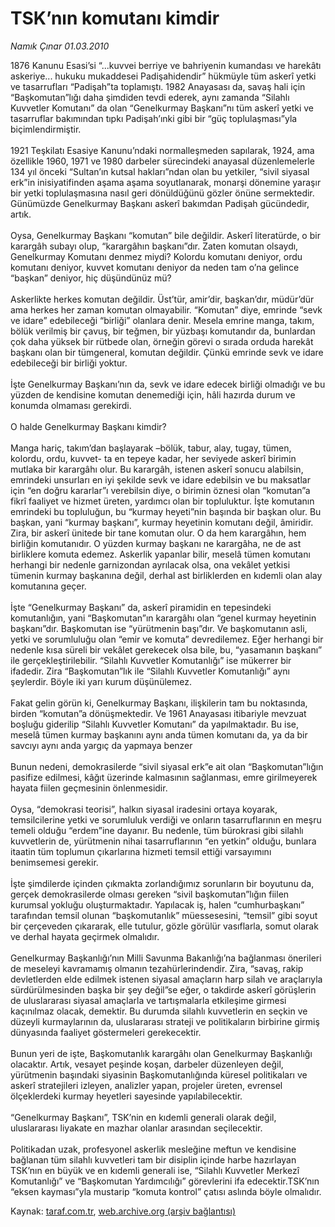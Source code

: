 # TSK’nın komutanı kimdir

*Namık Çınar 01.03.2010*

<div class="yazi">1876 Kanunu Esasi’si “...kuvvei berriye ve bahriyenin kumandası ve harekâtı askeriye... hukuku mukaddesei Padişahidendir” hükmüyle tüm askerî yetki ve tasarrufları “Padişah”ta toplamıştı. 1982 Anayasası da, savaş hali için “Başkomutan”lığı daha şimdiden tevdi ederek, aynı zamanda “Silahlı Kuvvetler Komutanı” da olan “Genelkurmay Başkanı”nı tüm askerî yetki ve tasarruflar bakımından tıpkı Padişah’ınki gibi bir “güç toplulaşması”yla biçimlendirmiştir. <br/><br/>1921 Teşkilatı Esasiye Kanunu’ndaki normalleşmeden sapılarak, 1924, ama özellikle 1960, 1971 ve 1980 darbeler sürecindeki anayasal düzenlemelerle 134 yıl önceki “Sultan’ın kutsal hakları”ndan olan bu yetkiler, “sivil siyasal erk”in inisiyatifinden aşama aşama soyutlanarak, monarşi dönemine yaraşır bir yetki toplulaşmasına nasıl geri dönüldüğünü gözler önüne sermektedir. Günümüzde Genelkurmay Başkanı askerî bakımdan Padişah gücündedir, artık. <br/><br/>Oysa, Genelkurmay Başkanı “komutan” bile değildir. Askerî literatürde, o bir karargâh subayı olup, “karargâhın başkanı”dır. Zaten komutan olsaydı, Genelkurmay Komutanı denmez miydi? Kolordu komutanı deniyor, ordu komutanı deniyor, kuvvet komutanı deniyor da neden tam o’na gelince “başkan” deniyor, hiç düşündünüz mü? <br/><br/>Askerlikte herkes komutan değildir. Üst’tür, amir’dir, başkan’dır, müdür’dür ama herkes her zaman komutan olmayabilir. “Komutan” diye, emrinde “sevk ve idare” edebileceği “birliği” olanlara denir. Mesela emrine manga, takım, bölük verilmiş bir çavuş, bir teğmen, bir yüzbaşı komutandır da, bunlardan çok daha yüksek bir rütbede olan, örneğin görevi o sırada orduda harekât başkanı olan bir tümgeneral, komutan değildir. Çünkü emrinde sevk ve idare edebileceği bir birliği yoktur. <br/><br/>İşte Genelkurmay Başkanı’nın da, sevk ve idare edecek birliği olmadığı ve bu yüzden de kendisine komutan denemediği için, hâli hazırda durum ve konumda olmaması gerekirdi. <br/><br/>O halde Genelkurmay Başkanı kimdir? <br/><br/>Manga hariç, takım’dan başlayarak –bölük, tabur, alay, tugay, tümen, kolordu, ordu, kuvvet- ta en tepeye kadar, her seviyede askerî birimin mutlaka bir karargâhı olur. Bu karargâh, istenen askerî sonucu alabilsin, emrindeki unsurları en iyi şekilde sevk ve idare edebilsin ve bu maksatlar için “en doğru kararlar”ı verebilsin diye, o birimin öznesi olan “komutan”a fikrî faaliyet ve hizmet üreten, yardımcı olan bir topluluktur. İşte komutanın emrindeki bu topluluğun, bu “kurmay heyeti”nin başında bir başkan olur. Bu başkan, yani “kurmay başkanı”, kurmay heyetinin komutanı değil, âmiridir. Zira, bir askerî ünitede bir tane komutan olur. O da hem karargâhın, hem birliğin komutanıdır. O yüzden kurmay başkanı ne karargâha, ne de ast birliklere komuta edemez. Askerlik yapanlar bilir, meselâ tümen komutanı herhangi bir nedenle garnizondan ayrılacak olsa, ona vekâlet yetkisi tümenin kurmay başkanına değil, derhal ast birliklerden en kıdemli olan alay komutanına geçer. <br/><br/>İşte “Genelkurmay Başkanı” da, askerî piramidin en tepesindeki komutanlığın, yani “Başkomutan”ın karargâhı olan “genel kurmay heyetinin başkanı”dır. Başkomutan ise “yürütmenin başı”dır. Ve başkomutanın asli, yetki ve sorumluluğu olan “emir ve komuta” devredilemez. Eğer herhangi bir nedenle kısa süreli bir vekâlet gerekecek olsa bile, bu, “yasamanın başkanı” ile gerçekleştirilebilir. “Silahlı Kuvvetler Komutanlığı” ise mükerrer bir ifadedir. Zira “Başkomutan”lık ile “Silahlı Kuvvetler Komutanlığı” aynı şeylerdir. Böyle iki yarı kurum düşünülemez. <br/><br/>Fakat gelin görün ki, Genelkurmay Başkanı, ilişkilerin tam bu noktasında, birden “komutan”a dönüşmektedir. Ve 1961 Anayasası itibariyle mevzuat boşluğu giderilip “Silahlı Kuvvetler Komutanı” da yapılmaktadır. Bu ise, meselâ tümen kurmay başkanını aynı anda tümen komutanı da, ya da bir savcıyı aynı anda yargıç da yapmaya benzer <br/><br/>Bunun nedeni, demokrasilerde “sivil siyasal erk”e ait olan “Başkomutan”lığın pasifize edilmesi, kâğıt üzerinde kalmasının sağlanması, emre girilmeyerek hayata fiilen geçmesinin önlenmesidir. <br/><br/>Oysa, “demokrasi teorisi”, halkın siyasal iradesini ortaya koyarak, temsilcilerine yetki ve sorumluluk verdiği ve onların tasarruflarının en meşru temeli olduğu “erdem”ine dayanır. Bu nedenle, tüm bürokrasi gibi silahlı kuvvetlerin de, yürütmenin nihai tasarruflarının “en yetkin” olduğu, bunlara itaatin tüm toplumun çıkarlarına hizmeti temsil ettiği varsayımını benimsemesi gerekir. <br/><br/>İşte şimdilerde içinden çıkmakta zorlandığımız sorunların bir boyutunu da, gerçek demokrasilerde olması gereken “sivil başkomutan”lığın fiilen kurumsal yokluğu oluşturmaktadır. Yapılacak iş, halen “cumhurbaşkanı” tarafından temsil olunan “başkomutanlık” müessesesini, “temsil” gibi soyut bir çerçeveden çıkararak, elle tutulur, gözle görülür vasıflarla, somut olarak ve derhal hayata geçirmek olmalıdır. <br/><br/>Genelkurmay Başkanlığı’nın Milli Savunma Bakanlığı’na bağlanması önerileri de meseleyi kavramamış olmanın tezahürlerindendir. Zira, “savaş, rakip devletlerden elde edilmek istenen siyasal amaçların harp silah ve araçlarıyla sürdürülmesinden başka bir şey değil”se eğer, o takdirde askerî görüşlerin de uluslararası siyasal amaçlarla ve tartışmalarla etkileşime girmesi kaçınılmaz olacak, demektir. Bu durumda silahlı kuvvetlerin en seçkin ve düzeyli kurmaylarının da, uluslararası strateji ve politikaların birbirine girmiş dünyasında faaliyet göstermeleri gerekecektir. <br/><br/>Bunun yeri de işte, Başkomutanlık karargâhı olan Genelkurmay Başkanlığı olacaktır. Artık, vesayet peşinde koşan, darbeler düzenleyen değil, yürütmenin başındaki siyasinin Başkomutanlığında küresel politikaları ve askerî stratejileri izleyen, analizler yapan, projeler üreten, evrensel ölçeklerdeki kurmay heyetleri sayesinde yapılabilecektir. <br/><br/>“Genelkurmay Başkanı”, TSK’nin en kıdemli generali olarak değil, uluslararası liyakate en mazhar olanlar arasından seçilecektir. <br/><br/>Politikadan uzak, profesyonel askerlik mesleğine meftun ve kendisine bağlanan tüm silahlı kuvvetleri tam bir disiplin içinde harbe hazırlayan TSK’nın en büyük ve en kıdemli generali ise, “Silahlı Kuvvetler Merkezî Komutanlığı” ve “Başkomutan Yardımcılığı” görevlerini ifa edecektir.TSK’nın “eksen kayması”yla mustarip “komuta kontrol” çatısı aslında böyle olmalıdır.</div>

Kaynak: [taraf.com.tr](http://taraf.com.tr:80/makale/10480.htm), [web.archive.org (arşiv bağlantısı)](http://web.archive.org/web/20100329153140/http://taraf.com.tr:80/makale/10480.htm)
